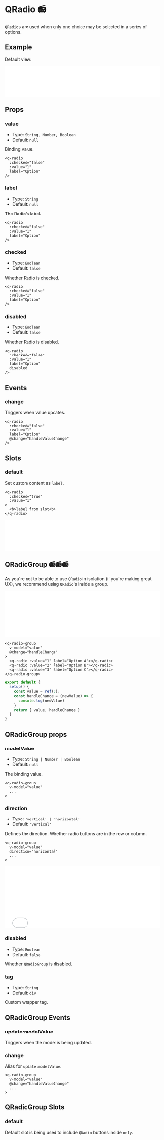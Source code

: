 # QRadio 📻

`QRadio`s are used when only one choice may be selected in a series of options.

## Example

Default view:

<iframe style="width: 100%; height: 100px" scrolling="no" frameborder="no" src="/QRadio/main.html"></iframe>

## Props

### value

- Type: `String, Number, Boolean`
- Default: `null`

Binding value.

```vue {3}
<q-radio
  :checked="false"
  :value="1"
  label="Option"
/>
```

### label

- Type: `String`
- Default: `null`

The Radio's label.

```vue {4}
<q-radio
  :checked="false"
  :value="1"
  label="Option"
/>
```

### checked

- Type: `Boolean`
- Default: `false`

Whether Radio is checked.

```vue {2}
<q-radio
  :checked="false"
  :value="1"
  label="Option"
/>
```

### disabled

- Type: `Boolean`
- Default: `false`

Whether Radio is disabled.

```vue {5}
<q-radio
  :checked="false"
  :value="1"
  label="Option"
  disabled
/>
```

## Events

### change

Triggers when value updates.

```vue {5}
<q-radio
  :checked="false"
  :value="1"
  label="Option"
  @change="handleValueChange"
/>
```

## Slots

### default

Set custom content as `label`.

```vue
<q-radio
  :checked="true"
  :value="1"
>
  <b>label from slot<b>
</q-radio>
```

<iframe style="width: 100%; height: 100px" scrolling="no" frameborder="no" src="/QRadio/slot.html"></iframe>

## QRadioGroup 📻📻📻

As you're not to be able to use `QRadio` in isolation (if you're making great UX), we recommend using `QRadio`'s inside a group.

<iframe style="width: 100%; height: 150px" scrolling="no" frameborder="no" src="/QRadio/QRadioGroup.html"></iframe>

```vue
<q-radio-group
  v-model="value"
  @change="handleChange"
>
  <q-radio :value="1" label="Option A"></q-radio>
  <q-radio :value="2" label="Option B"></q-radio>
  <q-radio :value="3" label="Option C"></q-radio>
</q-radio-group>
```

```js
export default {
  setup() {
    const value = ref(1);
    const handleChange = (newValue) => {
      console.log(newValue)
    }
    return { value, handleChange }
  }
}
```

## QRadioGroup props

### modelValue

- Type: `String | Number | Boolean`
- Default: `null`

The binding value.

```vue {2}
<q-radio-group
  v-model="value"
  ...
>
```

### direction

- Type: `'vertical' | 'horizontal'`
- Default: `'vertical'`

Defines the direction. Whether radio buttons are in the row or column.

```vue {3}
<q-radio-group
  v-model="value"
  direction="horizontal"
  ...
>
```

<iframe style="width: 100%; height: 200px" scrolling="no" frameborder="no" src="/QRadio/QRadioGroup[direction].html"></iframe>

### disabled

- Type: `Boolean`
- Default: `false`

Whether `QRadioGroup` is disabled.

### tag

- Type: `String`
- Default: `div`

Custom wrapper tag.

## QRadioGroup Events

### update:modelValue

Triggers when the model is being updated.

### change
Alias for `update:modelValue`.

```vue {3}
<q-radio-group
  v-model="value"
  @change="handleValueChange"
  ...
>
```

## QRadioGroup Slots

### default

Default slot is being used to include `QRadio` buttons inside `only`.
